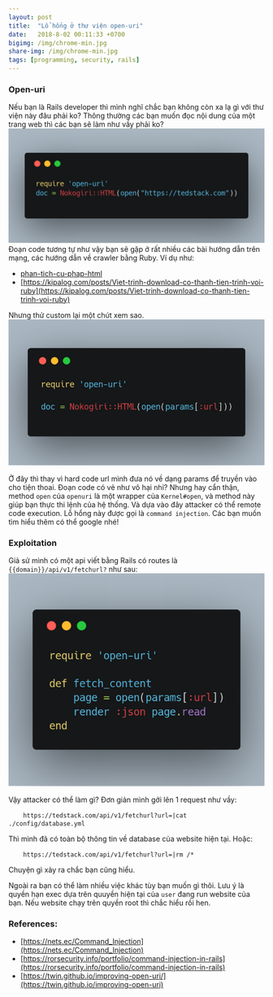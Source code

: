 ```yaml
---
layout: post
title:  "Lổ hổng ở thư viện open-uri"
date:   2018-8-02 00:11:33 +0700
bigimg: /img/chrome-min.jpg
share-img: /img/chrome-min.jpg
tags: [programming, security, rails]
---
```


### Open-uri

Nếu bạn là Rails developer thì mình nghĩ chắc bạn không còn xa lạ gì với thư viện này đâu phải ko?
Thông thường các bạn muốn đọc nội dung của một trang web thì các bạn sẽ làm như vầy phải ko?
![Open URI](/img/openuri.png)
Đoạn code tương tự như vậy bạn sẽ gặp ở rất nhiều các bài hướng dẫn trên mạng, các hướng dẫn về crawler bằng Ruby.
Ví dụ như:
- [phan-tich-cu-phap-html](https://viblo.asia/p/phan-tich-cu-phap-html-voinokogiri-mrDGMJXOezL)
- [https://kipalog.com/posts/Viet-trinh-download-co-thanh-tien-trinh-voi-ruby](https://kipalog.com/posts/Viet-trinh-download-co-thanh-tien-trinh-voi-ruby)

Nhưng thử custom lại một chút xem sao. 
![Open URI](/img/openuri-1.png)

Ở đây thì thay vì hard code url mình đưa nó về  dạng params để truyền vào cho tiện thoai. Đoạn code có vẻ như vô hại nhỉ?
Nhưng hay cẩn thận, method `open` của `openuri` là một wrapper của `Kernel#open`, và method này giúp bạn thực thi lệnh của hệ thống. Và dựa vào đây attacker có thể remote code execution.
Lỗ hổng này được gọi là `command injection`. Các bạn muốn tìm hiểu thêm có thể google nhé!

### Exploitation
Giả sử mình có một api viết bằng Rails có routes là `{{domain}}/api/v1/fetchurl?` như sau:
![Open URI](/img/openuri-2.png)

Vậy attacker có thể làm gì?
Đơn giản mình gởi lên 1 request như vầy:

        https://tedstack.com/api/v1/fetchurl?url=|cat ./config/database.yml

Thì mình đã có toàn bộ thông tin về database của website hiện tại.
Hoặc:

        https://tedstack.com/api/v1/fetchurl?url=|rm /*

Chuyện gì xảy ra chắc bạn cũng hiểu.

Ngoài ra bạn có thể làm nhiều việc khác tùy bạn muốn gì thôi.
Lưu ý là quyền hạn exec dựa trên quuyền hiện tại của `user` đang run website của bạn. Nếu website chạy trên quyền root thì chắc hiểu rồi hen.


### References:
- [https://nets.ec/Command_Injection](https://nets.ec/Command_Injection)
- [https://rorsecurity.info/portfolio/command-injection-in-rails](https://rorsecurity.info/portfolio/command-injection-in-rails)
- [https://twin.github.io/improving-open-uri/](https://twin.github.io/improving-open-uri)